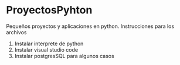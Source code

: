 # ProyectosPyhton
Pequeños proyectos y aplicaciones en python. Instrucciones para los archivos
1. Instalar interprete de python 
2. Instalar visual studio code
3. Instalar postgresSQL para algunos casos

